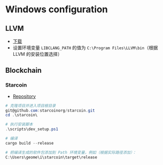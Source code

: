 # Windows configuration

## LLVM

- [下载](https://github.com/llvm/llvm-project/releases)
- 设置环境变量 `LIBCLANG_PATH` 的值为 `C:\Program Files\LLVM\bin`（根据 LLVM 的安装位置选择）

## Blockchain

### Starcoin

- [Repository](https://github.com/starcoinorg/starcoin)

```powershell
# 克隆项目并进入项目根目录
git@github.com:starcoinorg/starcoin.git
cd .\starcoin\

# 执行安装脚本
.\scripts\dev_setup.ps1

# 编译
cargo build --release

# 把编译生成的软件包添加到 Path 环境变量，例如（根据实际路径添加）：
C:\Users\geome\i\starcoin\target\release
```
